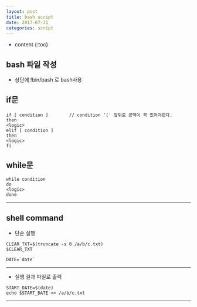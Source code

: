 ```yaml
---
layout: post
title: bash script
date: 2017-07-31
categories: script
---
```


* content
{:toc}

## bash 파일 작성
- 상단에 !bin/bash 로 bash사용

## if문
```
if [ condition ]        // condition '[' 앞뒤로 공백이 꼭 있어야한다.
then
<logic>
elif [ condition ]
then
<logic>
fi
```

## while문
```
while condition
do
<logic>
done
```
***

## shell command
- 단순 실행
```
CLEAR_TXT=$(truncate -s 0 /a/b/c.txt)
$CLEAR_TXT

DATE=`date`
```
***

- 실행 결과 파일로 출력
```
START_DATE=$(date)
echo $START_DATE >> /a/b/c.txt
```
***